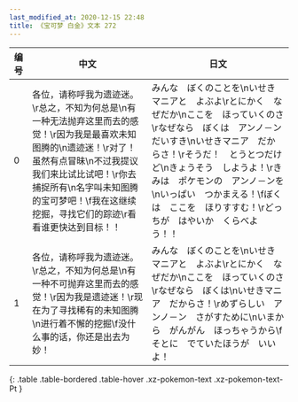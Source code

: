 ```yaml
---
last_modified_at: 2020-12-15 22:48
title: 《宝可梦 白金》文本 272
---
```

| 编号 | 中文 | 日文 |
| ---- | ---- | ---- |
| 0 | 各位，请称呼我为遗迹迷。\r总之，不知为何总是\n有一种无法抛弃这里而去的感觉！\r因为我是最喜欢未知图腾的\n遗迹迷！\r对了！虽然有点冒昧\n不过我提议我们来比试比试吧！\r你去捕捉所有\n名字叫未知图腾的宝可梦吧！\f我在这继续挖掘，寻找它们的踪迹\r看看谁更快达到目标！！ | みんな　ぼくのことを\nいせきマニアと　よぶよ\rとにかく　なぜだか\nここを　ほっていくのさ\rなぜなら　ぼくは　アンノ－ンだいすき\nいせきマニア　だからさ！\rそうだ！　とうとつだけど\nきょうそう　しようよ！\rきみは　ポケモンの　アンノ－ンを\nいっぱい　つかまえる！\fぼくは　ここを　ほりすすむ！\rどっちが　はやいか　くらべよう！！ |
| 1 | 各位，请称呼我为遗迹迷。\r总之，不知为何总是\n有一种不可抛弃这里而去的感觉！\r因为我是遗迹迷！\r现在为了寻找稀有的未知图腾\n进行着不懈的挖掘\f没什么事的话，你还是出去为妙！ | みんな　ぼくのことを\nいせきマニアと　よぶよ\rとにかく　なぜだか\nここを　ほっていくのさ\rなぜなら　ぼくは\nいせきマニア　だからさ！\rめずらしい　アンノ－ン　さがすために\nいまから　がんがん　ほっちゃうから\fそとに　でていたほうが　いいよ！ |
{: .table .table-bordered .table-hover .xz-pokemon-text .xz-pokemon-text-Pt }